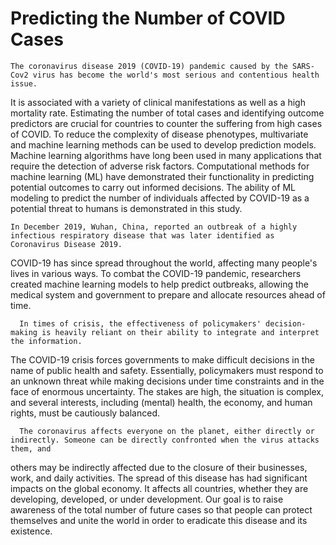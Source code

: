 # Predicting the Number of COVID Cases

  	The coronavirus disease 2019 (COVID-19) pandemic caused by the SARS-Cov2 virus has become the world's most serious and contentious health issue. 
  It is associated with a variety of clinical manifestations as well as a high mortality rate. Estimating the number of total cases and identifying outcome 
  predictors are crucial for countries to counter the suffering from high cases of COVID. To reduce the complexity of disease phenotypes, multivariate and 
  machine learning methods can be used to develop prediction models. Machine learning algorithms have long been used in many applications that require the
  detection of adverse risk factors. Computational methods for machine learning (ML) have demonstrated their functionality in predicting potential outcomes
  to carry out informed decisions. The ability of ML modeling to predict the number of individuals affected by COVID-19 as a potential threat to humans is 
  demonstrated in this study.

    In December 2019, Wuhan, China, reported an outbreak of a highly infectious respiratory disease that was later identified as Coronavirus Disease 2019.
  COVID-19 has since spread throughout the world, affecting many people's lives in various ways. To combat the COVID-19 pandemic, researchers created
  machine learning models to help predict outbreaks, allowing the medical system and government to prepare and allocate resources ahead of time.
	
	  In times of crisis, the effectiveness of policymakers' decision-making is heavily reliant on their ability to integrate and interpret the information. 
  The COVID-19 crisis forces governments to make difficult decisions in the name of public health and safety. Essentially, policymakers must respond to 
  an unknown threat while making decisions under time constraints and in the face of enormous uncertainty. The stakes are high, the situation is complex,
  and several interests, including (mental) health, the economy, and human rights, must be cautiously balanced.
  
	  The coronavirus affects everyone on the planet, either directly or indirectly. Someone can be directly confronted when the virus attacks them, and
  others may be indirectly affected due to the closure of their businesses, work, and daily activities. The spread of this disease has had significant
  impacts on the global economy. It affects all countries, whether they are developing, developed, or under development. Our goal is to raise awareness 
  of the total number of future cases so that people can protect themselves and unite the world in order to eradicate this disease and its existence.
